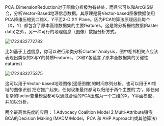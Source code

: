 PCA_DimensionReduction对于图像分析极为有益处，而且它可以和ArcGIS结合，分析Vector-Based地理信息数据。其原理是将Vector-based图像数据使用PCA降维压缩到二维X，Y平面2-D XY Plane。因为PCA的算法原理因此每个（X，Y）都包含了原本高维数据集的主要features。这是除分析栅格数据(Raster data)之外，另一种可行的地理信息（图像）数据分析方式。

![1722432772782](https://github.com/user-attachments/assets/871c245c-763c-4f81-948d-82fc382148b0)

比如基于上述信息，你可以进行聚类分析Cluster Analysis，图中相邻相聚点应该表现出类似的X与Y的特质Features。（X和Y各蕴含了原本全数据集的关键性eatures）

![1722433275375](https://github.com/user-attachments/assets/f10a6962-48f7-4ad4-b2a7-9c07c9a4bf30)

这可以用于Vector-based地理图像(遥感图像)的时间序列分析，也可以用于AI领域的图像识别
把它推广起来，任何现象最终都可以归结于两个主要的‘力’，即任何复杂的factor变量模型都可以通过合理的PCA压缩为一个二维的X，Y平面模型，并加以分析。


两个最高优先度的应用：
1.Advocacy Coalition Model 
2.Multi-Attribute镶嵌BCA的Decision Making (MADM)Model，PCA 和 AHP Approach(或其他算法)


